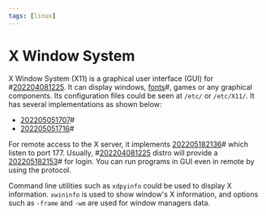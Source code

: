 ```yaml
---
tags: [linux]
---
```


# X Window System

X Window System (X11) is a graphical user interface (GUI) for #[202204081225](202204081225.md).
It can display windows, [fonts](202205051943.md)#, games or any graphical
components. Its configuration files could be seen at `/etc/` or `/etc/X11/`. It
has several implementations as shown below:
- [202205051707](202205051707.md)#
- [202205051716](202205051716.md)#

For remote access to the X server, it implements [202205182136](202205182136.md)# which listen
to port 177. Usually, #[202204081225](202204081225.md) distro will provide a [202205182153](202205182153.md)#
for login. You can run programs in GUI even in remote by using the protocol.

Command line utilities such as `xdpyinfo` could be used to display X
information. `xwininfo` is used to show window's X information, and options such
as `-frame` and `-wm` are used for window managers data.

